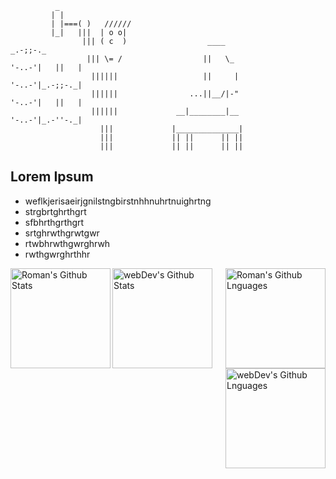               _
             | |
             | |===( )   //////
             |_|   |||  | o o|
                    ||| ( c  )                  ____                                   _.-;;-._
                     ||| \= /                  ||   \_                          '-..-'|   ||   |
                      ||||||                   ||     |                         '-..-'|_.-;;-._|
                      ||||||                ...||__/|-"                         '-..-'|   ||   |
                      ||||||             __|________|__                         '-..-'|_.-''-._|
                        |||             |______________|               
                        |||             || ||      || ||
                        |||             || ||      || ||
 ## Lorem Ipsum
 * weflkjerisaeirjgnilstngbirstnhhnuhrtnuighrtng
 * strgbrtghrthgrt
 * sfbhrthgrthgrt
 * srtghrwthgrwtgwr
 * rtwbhrwthgwrghrwh
 * rwthgwrghrthhr

<img height="160em" align="left" alt="Roman's Github Stats" src="https://github-readme-stats.codestackr.vercel.app/api?username=tensegrity666&show_icons=true" />
<img height="160em" align="right" alt="Roman's Github Lnguages" src="https://github-readme-stats-eight-theta.vercel.app/api/top-langs/?username=tensegrity666&layout=compact" />

<img height="160em" align="left" alt="webDev's Github Stats" src="https://github-readme-stats.codestackr.vercel.app/api?username=YauhenKavalchuk&show_icons=true" />
<img height="160em" align="right" alt="webDev's Github Lnguages" src="https://github-readme-stats-eight-theta.vercel.app/api/top-langs/?username=YauhenKavalchuk&theme=vue&layout=compact" />

